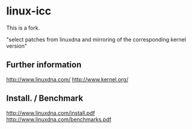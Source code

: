 linux-icc
=========

This is a fork.

"select patches from linuxdna and mirroring of the corresponding kernel version"

## Further information
http://www.linuxdna.com/
http://www.kernel.org/

## Install. / Benchmark
http://www.linuxdna.com/install.pdf
http://www.linuxdna.com/benchmarks.pdf
